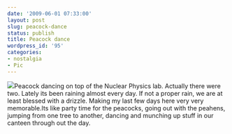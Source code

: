 ```yaml
---
date: '2009-06-01 07:33:00'
layout: post
slug: peacock-dance
status: publish
title: Peacock dance
wordpress_id: '95'
categories:
- nostalgia
- Pic
---
```


[![](http://3.bp.blogspot.com/_BQ0a8k-GX20/SiMwCzE-YlI/AAAAAAAACYM/xsJNSKQrDyA/s400/IMG_0153.JPG)](http://3.bp.blogspot.com/_BQ0a8k-GX20/SiMwCzE-YlI/AAAAAAAACYM/xsJNSKQrDyA/s1600-h/IMG_0153.JPG)Peacock dancing on top of the Nuclear Physics lab. Actually there were two. Lately its been raining almost every day. If not a proper rain, we are at least blessed with a drizzle. Making my last few days here very very memorable.Its like party time for the peacocks, going out with the peahens, jumping from one tree to another, dancing and munching up stuff in our canteen through out the day.
